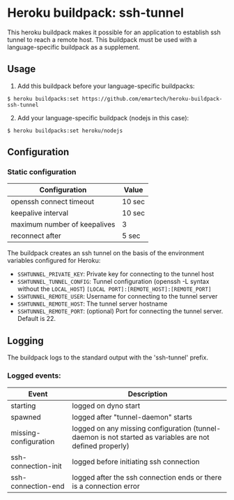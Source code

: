 # Heroku buildpack: ssh-tunnel

This heroku buildpack makes it possible for an application to establish ssh tunnel to reach a remote host.
This buildpack must be used with a language-specific buildpack as a supplement.


## Usage

1. Add this buildpack before your language-specific buildpacks:

```console
$ heroku buildpacks:set https://github.com/emartech/heroku-buildpack-ssh-tunnel
```

2. Add your language-specific buildpack (nodejs in this case):

```console
$ heroku buildpacks:set heroku/nodejs
```

## Configuration

### Static configuration

| Configuration | Value |
| ------------- | ----- |
| openssh connect timeout | 10 sec |
| keepalive interval | 10 sec |
| maximum number of keepalives | 3 |
| reconnect after | 5 sec |

The buildpack creates an ssh tunnel on the basis of the environment variables configured for Heroku:

- ``SSHTUNNEL_PRIVATE_KEY``: Private key for connecting to the tunnel host
- ``SSHTUNNEL_TUNNEL_CONFIG``: Tunnel configuration (openssh -L syntax without the ``LOCAL_HOST``) ``[LOCAL PORT]:[REMOTE_HOST]:[REMOTE_PORT]``
- ``SSHTUNNEL_REMOTE_USER``: Username for connecting to the tunnel server
- ``SSHTUNNEL_REMOTE_HOST``: The tunnel server hostname
- ``SSHTUNNEL_REMOTE_PORT``: (optional) Port for connecting the tunnel server. Default is 22.

## Logging

The buildpack logs to the standard output with the 'ssh-tunnel' prefix.

### Logged events:

| Event | Description |
| ----- | ----------- |
| starting | logged on dyno start | 
| spawned | logged after "tunnel-daemon" starts | 
| missing-configuration | logged on any missing configuration (tunnel-daemon is not started as variables are not defined properly) | 
| ssh-connection-init | logged before initiating ssh connection | 
| ssh-connection-end | logged after the ssh connection ends or there is a connection error | 

